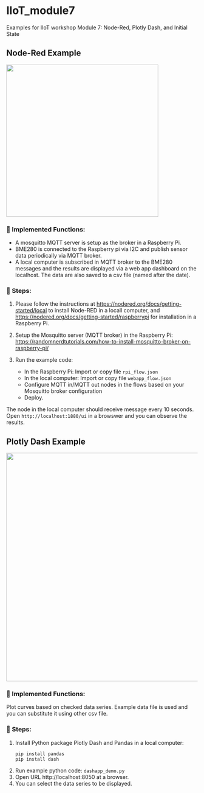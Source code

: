 # IIoT_module7
Examples for IIoT workshop Module 7: Node-Red, Plotly Dash, and Initial State

## Node-Red Example
<img src="https://github.com/JZ2211/IIoT_module7/assets/100505718/2a86ba18-f033-45e5-b4bd-3c83c91c9d1c" width = "400">

### 📝 Implemented Functions: 
* A mosquitto MQTT server is setup as the broker in a Raspberry Pi.
* BME280 is connected to the Raspberry pi via I2C and publish sensor data periodically via MQTT broker. 
* A local computer is subscribed in MQTT broker to the BME280 messages and the results are displayed via a web app dashboard on the localhost. The data are also saved to a csv file (named after the date).

### 📝 Steps: 
1. Please follow the instructions at https://nodered.org/docs/getting-started/local to install Node-RED in a locall computer, and https://nodered.org/docs/getting-started/raspberrypi for installation in a Raspberry Pi. 

2. Setup the Mosquitto server (MQTT broker) in the Raspberry Pi: https://randomnerdtutorials.com/how-to-install-mosquitto-broker-on-raspberry-pi/

3. Run the example code: 
    - In the Raspberry Pi: Import or copy file ```rpi_flow.json```
    - In the local computer: Import or copy file ```webapp_flow.json```
    - Configure MQTT in/MQTT out nodes in the flows based on your Mosquitto broker configuration
    - Deploy.

The node in the local computer should receive message every 10 seconds. Open ```http://localhost:1880/ui``` in a browswer and you can observe the results.  

## Plotly Dash Example
<img src="https://github.com/JZ2211/IIoT_module7/assets/100505718/6ab75a92-2736-48ae-9c75-e45502d948d1" width="600">

### 📝 Implemented Functions: 
Plot curves based on checked data series. Example data file is used and you can substitute it using other csv file.

### 📝 Steps: 
1. Install Python package Plotly Dash and Pandas in a local computer:
   ```
   pip install pandas
   pip install dash
   ```
3. Run example python code: `dashapp_demo.py`
4. Open URL http://localhost:8050 at a browser.
5. You can select the data series to be displayed. 
